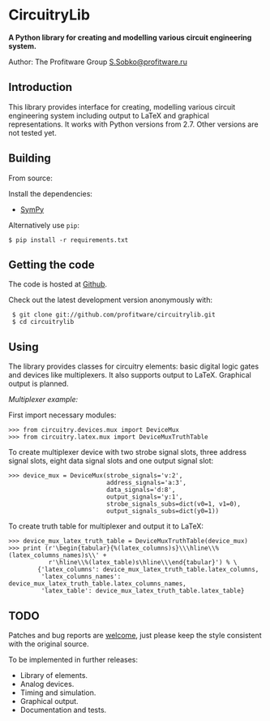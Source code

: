 # CircuitryLib

**A Python library for creating and modelling various сircuit engineering system.**

Author: The Profitware Group <S.Sobko@profitware.ru>

## Introduction

This library provides interface for creating, modelling various сircuit engineering system including output to LaTeX and graphical representations. It works with Python versions from 2.7. Other versions are not tested yet.

## Building

From source:

Install the dependencies:

- [SymPy](http://sympy.org/)

Alternatively use `pip`:

    $ pip install -r requirements.txt

## Getting the code

The code is hosted at [Github](https://github.com/profitware/circuitrylib).

Check out the latest development version anonymously with:

```
 $ git clone git://github.com/profitware/circuitrylib.git
 $ cd circuitrylib
```

## Using

The library provides classes for circuitry elements: basic digital logic gates and devices like multiplexers. It also supports output to LaTeX. Graphical output is planned.

*Multiplexer example:*

First import necessary modules:
```
>>> from circuitry.devices.mux import DeviceMux
>>> from circuitry.latex.mux import DeviceMuxTruthTable
```

To create multiplexer device with two strobe signal slots, three address signal slots, eight data signal slots and one output signal slot:
```
>>> device_mux = DeviceMux(strobe_signals='v:2',
                           address_signals='a:3',
                           data_signals='d:8',
                           output_signals='y:1',
                           strobe_signals_subs=dict(v0=1, v1=0),
                           output_signals_subs=dict(y0=1))
```

To create truth table for multiplexer and output it to LaTeX:
```
>>> device_mux_latex_truth_table = DeviceMuxTruthTable(device_mux)
>>> print (r'\begin{tabular}{%(latex_columns)s}\\\hline\\%(latex_columns_names)s\\' +
           r'\hline\\%(latex_table)s\hline\\\end{tabular}') % \
        {'latex_columns': device_mux_latex_truth_table.latex_columns,
         'latex_columns_names': device_mux_latex_truth_table.latex_columns_names,
         'latex_table': device_mux_latex_truth_table.latex_table}
```

## TODO

Patches and bug reports are [welcome](https://github.com/profitware/circuitrylib/issues/new), just please keep the style consistent with the original source.

To be implemented in further releases:

* Library of elements.
* Analog devices.
* Timing and simulation.
* Graphical output.
* Documentation and tests.